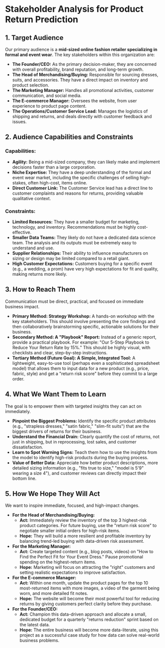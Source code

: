
# Stakeholder Analysis for Product Return Prediction

## 1. Target Audience

Our primary audience is a **mid-sized online fashion retailer specializing in formal and event wear**. The key stakeholders within this organization are:

*   **The Founder/CEO:** As the primary decision-maker, they are concerned with overall profitability, brand reputation, and long-term growth.
*   **The Head of Merchandising/Buying:** Responsible for sourcing dresses, suits, and accessories. They have a direct impact on inventory and product selection.
*   **The Marketing Manager:** Handles all promotional activities, customer communication, and social media.
*   **The E-commerce Manager:** Oversees the website, from user experience to product page content.
*   **The Operations/Customer Service Lead:** Manages the logistics of shipping and returns, and deals directly with customer feedback and issues.

## 2. Audience Capabilities and Constraints

### Capabilities:
*   **Agility:** Being a mid-sized company, they can likely make and implement decisions faster than a large corporation.
*   **Niche Expertise:** They have a deep understanding of the formal and event wear market, including the specific challenges of selling high-stakes, often high-cost, items online.
*   **Direct Customer Link:** The Customer Service lead has a direct line to customer complaints and reasons for returns, providing valuable qualitative context.

### Constraints:
*   **Limited Resources:** They have a smaller budget for marketing, technology, and inventory. Recommendations must be highly cost-effective.
*   **Smaller Data Teams:** They likely do not have a dedicated data science team. The analysis and its outputs must be extremely easy to understand and use.
*   **Supplier Relationships:** Their ability to influence manufacturers on sizing or design may be limited compared to a retail giant.
*   **High Customer Expectations:** Customers buying for a specific event (e.g., a wedding, a prom) have very high expectations for fit and quality, making returns more likely.

## 3. How to Reach Them

Communication must be direct, practical, and focused on immediate business impact.

*   **Primary Method: Strategy Workshop:** A hands-on workshop with the key stakeholders. This should involve presenting the core findings and then collaboratively brainstorming specific, actionable solutions for their business.
*   **Secondary Method: A "Playbook" Report:** Instead of a generic report, provide a practical playbook. For example: "Our 5-Step Playbook to Reduce Your Return Rate by 15%." This should be highly visual, with checklists and clear, step-by-step instructions.
*   **Tertiary Method (Future Goal): A Simple, Integrated Tool:** A lightweight, easy-to-use tool (perhaps even a sophisticated spreadsheet model) that allows them to input data for a new product (e.g., price, fabric, style) and get a "return risk score" before they commit to a large order.

## 4. What We Want Them to Learn

The goal is to empower them with targeted insights they can act on immediately.

*   **Pinpoint the Biggest Problems:** Identify the specific product attributes (e.g., "strapless dresses," "satin fabric," "slim-fit suits") that are the biggest drivers of returns for their business.
*   **Understand the Financial Drain:** Clearly quantify the cost of returns, not just in shipping, but in reprocessing, lost sales, and customer dissatisfaction.
*   **Learn to Spot Warning Signs:** Teach them how to use the insights from the model to identify high-risk products during the buying process.
*   **Value of Better Data:** Appreciate how better product descriptions, more detailed sizing information (e.g., "fits true to size," "model is 5'9" wearing a size 4"), and customer reviews can directly impact their bottom line.

## 5. How We Hope They Will Act

We want to inspire immediate, focused, and high-impact changes.

*   **For the Head of Merchandising/Buying:**
    *   **Act:** Immediately review the inventory of the top 3 highest-risk product categories. For future buying, use the "return risk score" to negotiate smaller initial orders for high-risk items.
    *   **Hope:** They will build a more resilient and profitable inventory by balancing trend-led buying with data-driven risk assessment.
*   **For the Marketing Manager:**
    *   **Act:** Create targeted content (e.g., blog posts, videos) on "How to Find the Perfect Fit for Your Event Dress." Pause promotional spending on the highest-return items.
    *   **Hope:** Marketing will focus on attracting the "right" customers and setting realistic expectations to improve satisfaction.
*   **For the E-commerce Manager:**
    *   **Act:** Within one month, update the product pages for the top 10 most-returned items with more images, a video of the garment being worn, and more detailed fit notes.
    *   **Hope:** The website will become their most powerful tool for reducing returns by giving customers perfect clarity before they purchase.
*   **For the Founder/CEO:**
    *   **Act:** Champion this data-driven approach and allocate a small, dedicated budget for a quarterly "returns reduction" sprint based on the latest data.
    *   **Hope:** The entire business will become more data-literate, using this project as a successful case study for how data can solve real-world business problems.
